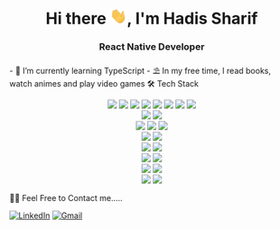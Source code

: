 
<p>
<h1 align="center">Hi there <img src="https://raw.githubusercontent.com/ABSphreak/ABSphreak/master/gifs/Hi.gif" width="30px">, I'm Hadis Sharif</h1>
<h3 align="center">React Native Developer</h3>
</p>
- 🌱 I’m currently learning TypeScript
- ⛱️ In my free time, I read books, watch animes and play video games
🛠  Tech Stack

<p align="center">
    <a><img src="https://img.shields.io/badge/React_Native-20232A?style=for-the-badge&logo=react&logoColor=61DAFB" /></a>
    <a><img src="https://img.shields.io/badge/JavaScript-F7DF1E?style=for-the-badge&logo=javascript&logoColor=black" /></a>
    <a><img src="https://img.shields.io/badge/Redux-593D88?style=for-the-badge&logo=redux&logoColor=white" /></a>
    <a><img src="https://img.shields.io/badge/React-20232A?style=for-the-badge&logo=react&logoColor=61DAFB" /></a>
    <a><img src="https://img.shields.io/badge/Android-3DDC84?style=for-the-badge&logo=android&logoColor=white" /> </a>
    <a><img src="https://img.shields.io/badge/iOS-000000?style=for-the-badge&logo=ios&logoColor=white" /> </a>
    <a><img src="https://img.shields.io/badge/styled--components-DB7093?style=for-the-badge&logo=styled-components&logoColor=white" /> </a>
    <img src="https://img.shields.io/badge/gradle-02303A?style=for-the-badge&logo=gradle&logoColor=white" />
    <br />
    <a><img src="https://img.shields.io/badge/Realm-39477F?style=for-the-badge&logo=realm&logoColor=white" /></a>
    <img src="https://img.shields.io/badge/MongoDB-%234ea94b.svg?style=for-the-badge&logo=mongodb&logoColor=white" />
    <br />
    <img src="https://img.shields.io/badge/Xcode-007ACC?style=for-the-badge&logo=Xcode&logoColor=white" />
    <img src="https://img.shields.io/badge/VisualStudioCode-0078d7.svg?style=for-the-badge&logo=visual-studio-code&logoColor=white" />
    <img src="https://img.shields.io/badge/Android%20Studio-3DDC84.svg?style=for-the-badge&logo=android-studio&logoColor=white" />
        <br />
      <a><img src="https://img.shields.io/badge/Git-F05032?style=for-the-badge&logo=git&logoColor=whit" /> </a>
    <img src="https://img.shields.io/badge/gitlab-%23181717.svg?style=for-the-badge&logo=gitlab&logoColor=white" />
    <br />
    <a><img src="https://img.shields.io/badge/Express.js-000000?style=for-the-badge&logo=express&logoColor=white" /> </a>
    <img src="https://img.shields.io/badge/Node.js-339933?style=for-the-badge&logo=nodedotjs&logoColor=white" /> 
    <br />
      <a>   <img src="https://img.shields.io/badge/Jira-0052CC?style=for-the-badge&logo=Jira&logoColor=white" /></a>
  <a> <img src="https://img.shields.io/badge/Postman-FF6C37?style=for-the-badge&logo=postman&logoColor=white" /></a>
     <br />
        <a><img src="https://img.shields.io/badge/Jest-C21325?style=for-the-badge&logo=jest&logoColor=white)" /> </a>
    <a><img src="https://img.shields.io/badge/firebase-ffca28?style=for-the-badge&logo=firebase&logoColor=black" /> </a>
         <br />
    <img src="https://img.shields.io/badge/mac%20os-000000?style=for-the-badge&logo=apple&logoColor=white" />
    <img src="https://img.shields.io/badge/Windows-0078D6?style=for-the-badge&logo=windows&logoColor=white" />
    <!--   <img src="" /> --><!--   <img src="" /> -->
    <!--   <img src="" /> -->
    <!--   <img src="" /> -->
</p>

🤝🏻  Feel Free to Contact me.....

[![LinkedIn](https://img.shields.io/badge/LinkedIn-0077B5?style=for-the-badge&logo=linkedin&logoColor=white)](https://www.linkedin.com/in/hadis-sharif-83a64a36/)
[![Gmail](https://img.shields.io/badge/Gmail-D14836?style=for-the-badge&logo=gmail&logoColor=white)](mailto:hadis.sharif@gmail.com) 

